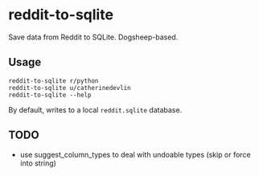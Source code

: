 # reddit-to-sqlite
Save data from Reddit to SQLite. Dogsheep-based.

## Usage


    reddit-to-sqlite r/python
    reddit-to-sqlite u/catherinedevlin 
    reddit-to-sqlite --help 

By default, writes to a local `reddit.sqlite` database.

## TODO 

- use suggest_column_types to deal with undoable types (skip or force into string)

